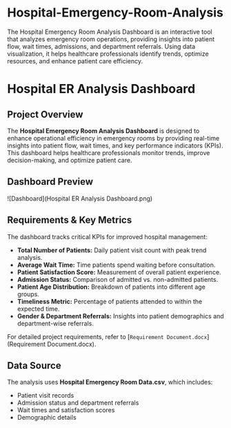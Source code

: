 # Hospital-Emergency-Room-Analysis
The Hospital Emergency Room Analysis Dashboard is an interactive tool that analyzes emergency room operations, providing insights into patient flow, wait times, admissions, and department referrals. Using data visualization, it helps healthcare professionals identify trends, optimize resources, and enhance patient care efficiency.
# Hospital ER Analysis Dashboard

## Project Overview
The **Hospital Emergency Room Analysis Dashboard** is designed to enhance operational efficiency in emergency rooms by providing real-time insights into patient flow, wait times, and key performance indicators (KPIs). This dashboard helps healthcare professionals monitor trends, improve decision-making, and optimize patient care.

## Dashboard Preview
![Dashboard](Hospital ER Analysis Dashboard.png)  


## Requirements & Key Metrics
The dashboard tracks critical KPIs for improved hospital management:

- **Total Number of Patients:** Daily patient visit count with peak trend analysis.
- **Average Wait Time:** Time patients spend waiting before consultation.
- **Patient Satisfaction Score:** Measurement of overall patient experience.
- **Admission Status:** Comparison of admitted vs. non-admitted patients.
- **Patient Age Distribution:** Breakdown of patients into different age groups.
- **Timeliness Metric:** Percentage of patients attended to within the expected time.
- **Gender & Department Referrals:** Insights into patient demographics and department-wise referrals.

For detailed project requirements, refer to [`Requirement Document.docx`](Requirement Document.docx).

## Data Source
The analysis uses **Hospital Emergency Room Data.csv**, which includes:
- Patient visit records  
- Admission status and department referrals  
- Wait times and satisfaction scores  
- Demographic details  
